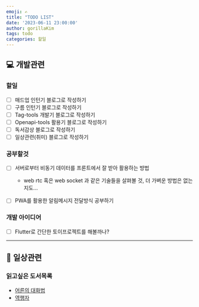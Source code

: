 ```yaml
---
emoji: ✍️
title: "TODO LIST"
date: '2023-06-11 23:00:00'
author: gorillaKim
tags: todo
categories: 할일
---
```


## 💻 개발관련

### 할일
-[ ] 매드업 인턴기 블로그로 작성하기
-[ ] 구름 인턴기 블로그로 작성하기
-[ ] Tag-tools 개발기 블로그로 작성하기
-[ ] Openapi-tools 활용기 블로그로 작성하기
-[ ] 독서감상 블로그로 작성하기
-[ ] 일상관련(취미) 블로그로 작성하기

### 공부할것
-[ ] 서버로부터 비동기 데이터를 프론트에서 잘 받아 활용하는 방법
  - web rtc 혹은 web socket 과 같은 기술들을 살펴볼 것, 더 가벼운 방법은 없는지도...
-[ ] PWA를 활용한 알림메시지 전달방식 공부하기


### 개발 아이디어
-[ ] Flutter로 간단한 토이프로젝트를 해볼까나?

---

## 🏃 ‍일상관련

### 읽고싶은 도서목록
* [어른의 대화법](https://www.yes24.com/Product/Goods/105789071)
* [역행자](https://www.yes24.com/Product/Goods/119120517)


```toc

```
